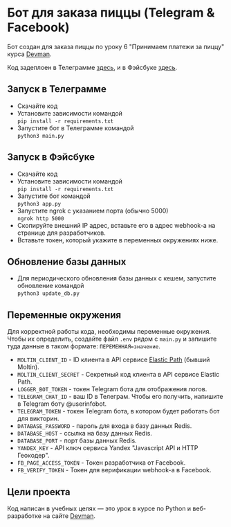 # Бот для заказа пиццы (Telegram & Facebook)

Бот создан для заказа пиццы по уроку 6  "Принимаем платежи за пиццу" курса [Devman](https://dvmn.org).

Код задеплоен в Телеграмме [здесь](https://t.me/pizza_dvmn_tbu_bot), и в Фэйсбуке [здесь](https://www.facebook.com/profile.php?id=100087221290088).

## Запуск в Телеграмме

- Скачайте код
- Установите зависимости командой  
```pip install -r requirements.txt```
- Запустите бот в Телеграмме командой  
```python3 main.py```

## Запуск в Фэйсбуке

- Скачайте код
- Установите зависимости командой  
```pip install -r requirements.txt```
- Запустите бот командой  
```python3 app.py```
- Запустите ngrok с указанием порта (обычно 5000)  
```ngrok http 5000```
- Скопируйте внешний IP адрес, вставьте его в адрес webhook-а на странице для разработчиков.  
- Вставьте токен, который укажите в переменных окружениях ниже.

## Обновление базы данных

- Для периодического обновления базы данных с кешем, запустите обновление командой  
```python3 update_db.py```

## Переменные окружения

Для корректной работы кода, необходимы переменные окружения. Чтобы их определить, создайте файл `.env` рядом с `main.py` и запишите туда данные в таком формате: `ПЕРЕМЕННАЯ=значение`.

* `MOLTIN_CLIENT_ID` - ID клиента в API сервисе [Elastic Path](https://www.elasticpath.com/) (бывший Moltin).
* `MOLTIN_CLIENT_SECRET` - Секретный код клиента в API сервисе Elastic Path.
* `LOGGER_BOT_TOKEN` - токен Telegram бота для отображения логов.
* `TELEGRAM_CHAT_ID` - ваш ID в Телеграм. Чтобы его получить, напишите в Telegram боту @userinfobot.
* `TELEGRAM_TOKEN` - токен Telegram бота, в котором будет работать бот для викторин.
* `DATABASE_PASSWORD` - пароль для входа в базу данных Redis.
* `DATABASE_HOST` - ссылка на базу данных Redis.
* `DATABASE_PORT` - порт базы данных Redis.
* `YANDEX_KEY` - API ключ сервиса Yandex "Javascript API и HTTP Геокодер".
* `FB_PAGE_ACCESS_TOKEN` - Токен разработчика от Facebook.
* `FB_VERIFY_TOKEN` - Токен для верификации webhook-а в Facebook.


## Цели проекта

Код написан в учебных целях — это урок в курсе по Python и веб-разработке на сайте [Devman](https://dvmn.org).
